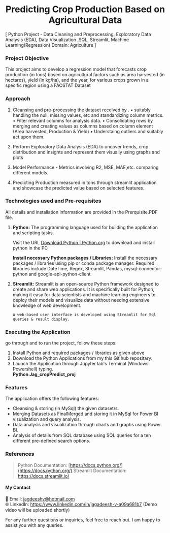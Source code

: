 <h1 align="center">
Predicting Crop Production Based on Agricultural Data
</h1>
[ Python Project - Data Cleaning and Preprocessing, Exploratory Data Analysis (EDA), Data Visualization ,SQL, Streamlit, Machine Learning(Regression) Domain: Agriculture ]

### Project Objective
This project aims to develop a regression model that forecasts crop production (in tons) based on agricultural factors such as area harvested (in hectares), yield (in kg/ha), and the year, for various crops grown in a specific region using a FAOSTAT Dataset

### Approach
  1.	Cleansing  and pre-processing the dataset received by .
      • suitably handling the null, missing values, etc and standardizing column metrics.
    	• Filter relevant columns for analysis data.
    	• Consolidating rows by merging and creating values as columns based on column element (Area harvested, Production & Yield)
    	• Understaing outliers and suitably act upon them. 
    	
  3. Perform Exploratory Data Analysis (EDA) to uncover trends, crop distribution and insights and represent them visually using graphs and plots
     
  4. Model Performance - Metrics involving R2, MSE, MAE,etc. comparing different models.

  5.	Predicting Production measured in tons through streamlit application and showcase the predicted value based on selected features.


### Technologies used and Pre-requisites

All details and installation information are provided in the Prerquisite.PDF file.

1.	**Python:** The programming language used for building the application and scripting tasks.

    Visit the URL  [Download Python | Python.org](https://www.python.org/downloads/)    to download and install python in the PC

    **Install necessary Python packages / Libraries:** Install the necessary packages / libraries using pip or conda package manager. Required libraries include DateTime, Regex, Streamlit, Pandas, mysql-connector-python and google-api-python-client

2.	**Streamlit:** Streamlit is an open-source Python framework designed to create and share web applications. It is specifically built for Python, making it easy for data scientists and machine learning engineers to deploy their models and visualize data without needing extensive knowledge of web development.
	
        A web-based user interface is developed using Streamlit for Sql queries & result display.

### Executing the Application 

go through and to run the project, follow these steps:

1.	Install Python and required packages / libraries as given above
2.	Download the Python Applications from my this Git hub repositary.
5.	Launch the Application through Jupyter lab's Terminal (Windows Powershell) typing.  
     **Python Jag_cropPredict_proj**

### Features

The application offers the following features:
+	Cleansing & storing (in MySql) the given dataset/s.
+	Merging Datasets as FinalMerged and storing it in MySql for Power BI visualization and query analysis.
+	Data analysis and visualization through charts and graphs using Power BI.
+	Analysis of details from SQL database using SQL queries for a ten different pre-defined search options.

### References

> Python Documentation: [https://docs.python.org/](https://docs.python.org/)
> Streamlit Documentation: https://docs.streamlit.io/

#### My Contact
📧 Email: jagdeeshv@hotmail.com  
🌐 LinkedIn: https://www.linkedin.com/in/jagadeesh-v-a09a681b7 (Demo video will be uploaded shortly)

For any further questions or inquiries, feel free to reach out. I am happy to assist you with any queries.

